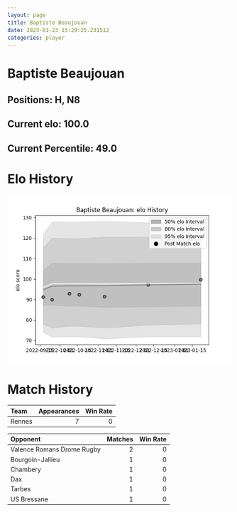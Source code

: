 ```yaml
---  
layout: page  
title: Baptiste Beaujouan  
date: 2023-01-23 15:29:25.231512  
categories: player  
---
```

# Baptiste Beaujouan

## Positions: H, N8

## Current elo: 100.0

## Current Percentile: 49.0

# Elo History


![elo history](history_BaptisteBeaujouan.png)
# Match History


| Team   |   Appearances |   Win Rate |
|:-------|--------------:|-----------:|
| Rennes |             7 |          0 |

| Opponent                   |   Matches |   Win Rate |
|:---------------------------|----------:|-----------:|
| Valence Romans Drome Rugby |         2 |          0 |
| Bourgoin-Jallieu           |         1 |          0 |
| Chambery                   |         1 |          0 |
| Dax                        |         1 |          0 |
| Tarbes                     |         1 |          0 |
| US Bressane                |         1 |          0 |